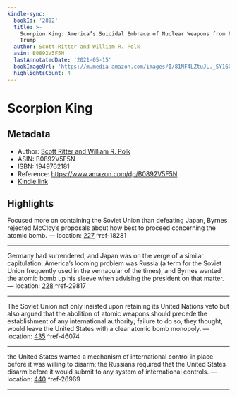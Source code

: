 ```yaml
---
kindle-sync:
  bookId: '2802'
  title: >-
    Scorpion King: America’s Suicidal Embrace of Nuclear Weapons from FDR to
    Trump
  author: Scott Ritter and William R. Polk
  asin: B0892V5F5N
  lastAnnotatedDate: '2021-05-15'
  bookImageUrl: 'https://m.media-amazon.com/images/I/81NF4LZtuJL._SY160.jpg'
  highlightsCount: 4
---
```

# Scorpion King
## Metadata
* Author: [Scott Ritter and William R. Polk](https://www.amazon.com/Scott-Ritter/e/B001HO9B80/ref=dp_byline_cont_ebooks_1)
* ASIN: B0892V5F5N
* ISBN: 1949762181
* Reference: https://www.amazon.com/dp/B0892V5F5N
* [Kindle link](kindle://book?action=open&asin=B0892V5F5N)

## Highlights
Focused more on containing the Soviet Union than defeating Japan, Byrnes rejected McCloy’s proposals about how best to proceed concerning the atomic bomb. — location: [227](kindle://book?action=open&asin=B0892V5F5N&location=227) ^ref-18281

---
Germany had surrendered, and Japan was on the verge of a similar capitulation. America’s looming problem was Russia (a term for the Soviet Union frequently used in the vernacular of the times), and Byrnes wanted the atomic bomb up his sleeve when advising the president on that matter. — location: [228](kindle://book?action=open&asin=B0892V5F5N&location=228) ^ref-29817

---
The Soviet Union not only insisted upon retaining its United Nations veto but also argued that the abolition of atomic weapons should precede the establishment of any international authority; failure to do so, they thought, would leave the United States with a clear atomic bomb monopoly. — location: [435](kindle://book?action=open&asin=B0892V5F5N&location=435) ^ref-46074

---
the United States wanted a mechanism of international control in place before it was willing to disarm; the Russians required that the United States disarm before it would submit to any system of international controls. — location: [440](kindle://book?action=open&asin=B0892V5F5N&location=440) ^ref-26969

---
